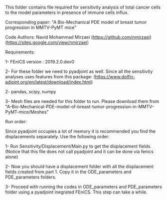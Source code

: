 This folder contains file required for sensitivity analysis of total cancer cells to the model parameters in presence of immune cells influx.

Corresponding paper: "A Bio-Mechanical PDE model of breast tumor progression in MMTV-PyMT mice"

Code Authors: Navid Mohammad Mirzaei (https://github.com/nmirzaei) (https://sites.google.com/view/nmirzaei)


Requirements:

1- FEniCS version : 2019.2.0.dev0

2- For these folder we need to pyadjoint as well. Since all the sensitivity analyses uses features from this package: (https://www.dolfin-adjoint.org/en/latest/download/index.html)

2- pandas, scipy, numpy

3- Mesh files are needed for this folder to run. Please download them from "A-Bio-Mechanical-PDE-model-of-breast-tumor-progression-in-MMTV-PyMT-mice/Meshes"

Run order:

Since pyadjoint occupies a lot of memory it is recommended you find the displacements separately. Use the following order:

1- Run Sensitivity/Displacement/Main.py to get the displacement fields. (Notice that this file does not call pyadjoint and it can be done via fenics alone)

2- Now you should have a displacement folder with all the displacement fields created from part 1. Copy it in the ODE_parameters and PDE_parameters folders.

3- Proceed with running the codes in ODE_parameters and PDE_parameters folder using a pyadjoint inegrated FEniCS. This step can take a while. 
